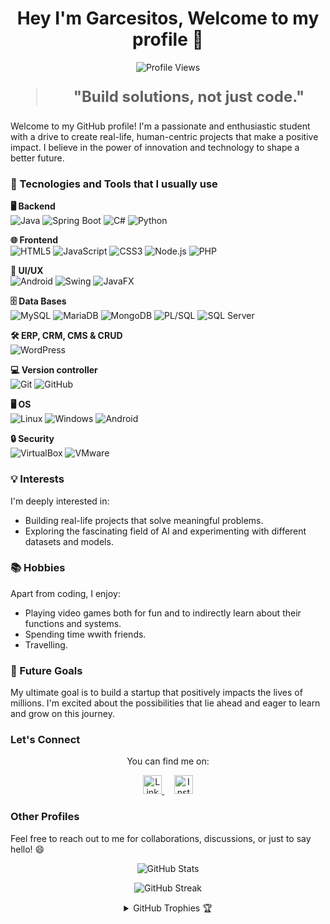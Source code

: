 <h1 align="center">Hey I'm Garcesitos, Welcome to my profile 👋</h1>

<p align="center">
  <img src="https://komarev.com/ghpvc/?username=Garcesitos&color=blue" alt="Profile Views" />
</p>

<blockquote style="font-size: 24px;">
  <p align="center">
    <strong>"Build solutions, not just code."</strong>
  </p>
</blockquote>

Welcome to my GitHub profile! I'm a passionate and enthusiastic student with a drive to create real-life, human-centric projects that make a positive impact. I believe in the power of innovation and technology to shape a better future.

### 🚀 Tecnologies and Tools that I usually use

**🖥️ Backend**  
![Java](https://img.shields.io/badge/java-%23ED8B00.svg?style=flat&logo=openjdk&logoColor=white) ![Spring Boot](https://img.shields.io/badge/Spring_Boot-6DB33F?style=flat&logo=spring-boot&logoColor=white) ![C#](https://img.shields.io/badge/C%23-68217A?style=flat&logo=dotnet&logoColor=white) ![Python](https://img.shields.io/badge/Python-3776AB?style=flat&logo=python&logoColor=white)


**🌐 Frontend**  
![HTML5](https://img.shields.io/badge/HTML5-E34F26?style=flat&logo=html5&logoColor=white) ![JavaScript](https://img.shields.io/badge/JavaScript-323330?style=flat&logo=javascript&logoColor=F7DF1E) ![CSS3](https://img.shields.io/badge/CSS3-1572B6?style=flat&logo=css3&logoColor=white) ![Node.js](https://img.shields.io/badge/Node.js-339933?style=flat&logo=nodedotjs&logoColor=white) ![PHP](https://img.shields.io/badge/php-%23777BB4.svg?style=flat&logo=php&logoColor=white)

**📱 UI/UX**  
![Android](https://img.shields.io/badge/Android-3DDC84?style=flat&logo=android&logoColor=white) ![Swing](https://img.shields.io/badge/Swing-8B1A1A?style=flat&logo=java&logoColor=white) ![JavaFX](https://img.shields.io/badge/JavaFX-25B8A1?style=flat&logo=java&logoColor=white)

**🗄️ Data Bases**  
![MySQL](https://img.shields.io/badge/MySQL-005C84?style=flat&logo=mysql&logoColor=white) ![MariaDB](https://img.shields.io/badge/MariaDB-003545?style=flat&logo=mariadb&logoColor=white) ![MongoDB](https://img.shields.io/badge/MongoDB-47A248?style=flat&logo=mongodb&logoColor=white) ![PL/SQL](https://img.shields.io/badge/PL/SQL-F80000?style=flat&logo=Oracle&logoColor=white) ![SQL Server](https://img.shields.io/badge/SQL_Server-CC2927?style=flat&logo=windows&logoColor=white)

**🛠️ ERP, CRM, CMS & CRUD**  
![WordPress](https://img.shields.io/badge/WordPress-21759B?style=flat&logo=wordpress&logoColor=white) 

**💻 Version controller**  
![Git](https://img.shields.io/badge/Git-F05032?style=flat&logo=git&logoColor=white) ![GitHub](https://img.shields.io/badge/github-%23121011.svg?style=flat&logo=github&logoColor=white)

**🖥️ OS**  
![Linux](https://img.shields.io/badge/Linux-FCC624?style=flat&logo=linux&logoColor=white) ![Windows](https://img.shields.io/badge/Windows-00A4EF?style=flat&logo=windows&logoColor=white) ![Android](https://img.shields.io/badge/Android-3DDC84?style=flat&logo=android&logoColor=white)

**🔒 Security**  
![VirtualBox](https://img.shields.io/badge/VirtualBox-183A61?style=flat&logo=virtualbox&logoColor=white) ![VMware](https://img.shields.io/badge/VMware-607078?style=flat&logo=vmware&logoColor=white)


### 💡 Interests

I'm deeply interested in:

- Building real-life projects that solve meaningful problems.
- Exploring the fascinating field of AI and experimenting with different datasets and models.

### 📚 Hobbies

Apart from coding, I enjoy:

- Playing video games both for fun and to indirectly learn about their functions and systems.
- Spending time wwith friends.
- Travelling.

### 🌱 Future Goals

My ultimate goal is to build a startup that positively impacts the lives of millions. I'm excited about the possibilities that lie ahead and eager to learn and grow on this journey.

### Let's Connect

<p align="center">
  You can find me on:
</p>

<p align="center">
  <a href="https://www.linkedin.com/in/alejandro-garc%C3%A9s-l%C3%B3pez-873b692b7/">
    <img src="https://raw.githubusercontent.com/rahuldkjain/github-profile-readme-generator/master/src/images/icons/Social/linked-in-alt.svg" alt="LinkedIn" height="30" />
  </a>&nbsp;&nbsp;&nbsp;
  <a href="https://instagram.com/agarces03_">
    <img src="https://raw.githubusercontent.com/rahuldkjain/github-profile-readme-generator/master/src/images/icons/Social/instagram.svg" alt="Instagram" height="30" />
  </a>
</p>

### Other Profiles
<!--
<p align="center">
  <a href="https://www.codechef.com/users/ujjwalsharma01">
    <img src="https://cdn.jsdelivr.net/npm/simple-icons@3.1.0/icons/codechef.svg" alt="CodeChef" height="30" />
  </a>&nbsp;&nbsp;
  <a href="https://www.hackerrank.com/ujjwalsharma01">
    <img src="https://raw.githubusercontent.com/rahuldkjain/github-profile-readme-generator/master/src/images/icons/Social/hackerrank.svg" alt="HackerRank" height="30" />
  </a>&nbsp;&nbsp;
  <a href="https://codeforces.com/profile/sharma_ujjwal">
    <img src="https://raw.githubusercontent.com/rahuldkjain/github-profile-readme-generator/master/src/images/icons/Social/codeforces.svg" alt="Codeforces" height="30" />
  </a>&nbsp;&nbsp;
  <a href="https://www.leetcode.com/sharma_ujjwal">
    <img src="https://raw.githubusercontent.com/rahuldkjain/github-profile-readme-generator/master/src/images/icons/Social/leet-code.svg" alt="LeetCode" height="30" />
  </a>&nbsp;&nbsp;
  <a href="https://auth.geeksforgeeks.org/user/sharma_ujjwal/profile">
    <img src="https://raw.githubusercontent.com/rahuldkjain/github-profile-readme-generator/master/src/images/icons/Social/geeks-for-geeks.svg" alt="GeeksforGeeks" height="30" width="40"/>
  </a>
</p> -->

Feel free to reach out to me for collaborations, discussions, or just to say hello! 😄

<p align="center">
  <img src="https://github-readme-stats.vercel.app/api?username=garcesitos&show_icons=true&title_color=7A7ADB&icon_color=2234AE&text_color=D3D3D3&bg_color=0,000000,130F40&locale=en" alt="GitHub Stats" />
</p>

<p align="center">
       <img src="https://github-readme-streak-stats.herokuapp.com/?user=garcesitos&background=000000&stroke=130F40&ring=2234AE&fire=D3D3D3&currStreakNum=D3D3D3&sideNums=D3D3D3&currStreakLabel=D3D3D3&sideLabels=D3D3D3&dates=D3D3D3" alt="GitHub Streak" />


<details align="center">
  <summary>GitHub Trophies 🏆</summary>
  <br>
  <p align="center">
    <img src="https://github-profile-trophy.vercel.app/?username=garcesitos&theme=darkhub&column=7&bgColor=000000&noFrame=true&row=1&margin-w=15" alt="GitHub Trophies" />
  </p>
</details>
